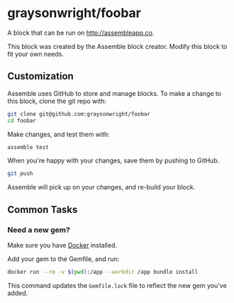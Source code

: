 # graysonwright/foobar

A block that can be run on http://assembleapp.co.

This block was created by the Assemble block creator.
Modify this block to fit your own needs.

## Customization

Assemble uses GitHub to store and manage blocks.
To make a change to this block, clone the git repo with:

```bash
git clone git@github.com:graysonwright/foobar
cd foobar
```

Make changes, and test them with:

```bash
assemble test
```

When you're happy with your changes, save them by pushing to GitHub.

```bash
git push
```

Assemble will pick up on your changes, and re-build your block.

## Common Tasks

### Need a new gem?

Make sure you have [Docker] installed.

Add your gem to the Gemfile, and run:

```bash
docker run --rm -v $(pwd):/app --workdir /app bundle install
```

This command updates the `Gemfile.lock` file
to reflect the new gem you've added.

[Docker]: https://www.docker.com/products/docker
